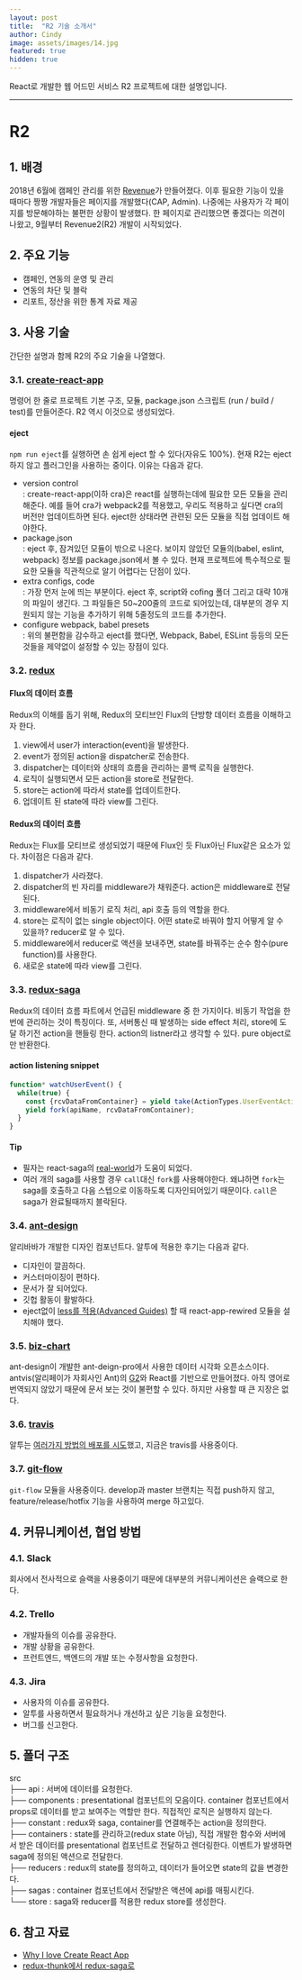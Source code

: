 ```yaml
---
layout: post
title:  "R2 기술 소개서"
author: Cindy
image: assets/images/14.jpg
featured: true
hidden: true
---
```


React로 개발한 웹 어드민 서비스 R2 프로젝트에 대한 설명입니다.

---
# R2
## 1. 배경
2018년 6월에 캠페인 관리를 위한 [Revenue](http://revenue.madup.com/)가 만들어졌다.
이후 필요한 기능이 있을 때마다 짱짱 개발자들은 페이지를 개발했다(CAP, Admin).
나중에는 사용자가 각 페이지를 방문해야하는 불편한 상황이 발생했다.
한 페이지로 관리했으면 좋겠다는 의견이 나왔고, 9월부터 Revenue2(R2) 개발이 시작되었다.

## 2. 주요 기능
- 캠페인, 연동의 운영 및 관리
- 연동의 차단 및 블락
- 리포트, 정산을 위한 통계 자료 제공

## 3. 사용 기술
간단한 설명과 함께 R2의 주요 기술을 나열했다.

### 3.1. [create-react-app](https://github.com/facebook/create-react-app)
명령어 한 줄로 프로젝트 기본 구조, 모듈, package.json 스크립트 (run / build / test)를 만들어준다. R2 역시 이것으로 생성되었다.

#### eject
`npm run eject`를 실행하면 손 쉽게 eject 할 수 있다(자유도 100%). 현재 R2는 eject하지 않고 플러그인을 사용하는 중이다. 이유는 다음과 같다.
- version control  
: create-react-app(이하 cra)은 react를 실행하는데에 필요한 모든 모듈을 관리해준다. 예를 들어 cra가 webpack2를 적용했고, 우리도 적용하고 싶다면 cra의 버전만 업데이트하면 된다. eject한 상태라면 관련된 모든 모듈을 직접 업데이트 해야한다.
- package.json  
: eject 후, 잠겨있던 모듈이 밖으로 나온다. 보이지 않았던 모듈의(babel, eslint, webpack) 정보를 package.json에서 볼 수 있다. 현재 프로젝트에 특수적으로 필요한 모듈을 직관적으로 알기 어렵다는 단점이 있다. 
- extra configs, code  
: 가장 먼저 눈에 띄는 부분이다. eject 후, script와 cofing 폴더 그리고 대략 10개의 파일이 생긴다. 그 파일들은 50~200줄의 코드로 되어있는데, 대부분의 경우 지원되지 않는 기능을 추가하기 위해 5줄정도의 코드를 추가한다.
- configure webpack, babel presets  
: 위의 불편함을 감수하고 eject를 했다면, Webpack, Babel, ESLint 등등의 모든 것들을 제약없이 설정할 수 있는 장점이 있다.

### 3.2. [redux](https://github.com/reduxjs/redux)
#### Flux의 데이터 흐름
Redux의 이해를 돕기 위해, Redux의 모티브인 Flux의 단방향 데이터 흐름을 이해하고자 한다. 
1. view에서 user가 interaction(event)을 발생한다.
2. event가 정의된 action을 dispatcher로 전송한다.
3. dispatcher는 데이터와 상태의 흐름을 관리하는 콜백 로직을 실행한다.
4. 로직이 실행되면서 모든 action을 store로 전달한다.
5. store는 action에 따라서 state를 업데이트한다.
6. 업데이트 된 state에 따라 view를 그린다.

#### Redux의 데이터 흐름
Redux는 Flux를 모티브로 생성되었기 때문에 Flux인 듯 Flux아닌 Flux같은 요소가 있다. 차이점은 다음과 같다.
1. dispatcher가 사라졌다.
2. dispatcher의 빈 자리를 middleware가 채워준다. action은 middleware로 전달된다.
3. middleware에서 비동기 로직 처리, api 호출 등의 역할을 한다.
4. store는 로직이 없는 single object이다. 어떤 state로 바꿔야 할지 어떻게 알 수 있을까? reducer로 알 수 있다.
5. middleware에서 reducer로 액션을 보내주면, state를 바꿔주는 순수 함수(pure function)를 사용한다.
6. 새로운 state에 따라 view를 그린다.

### 3.3. [redux-saga](https://github.com/redux-saga/redux-saga)
Redux의 데이터 흐름 파트에서 언급된 middleware 중 한 가지이다. 비동기 작업을 한 번에 관리하는 것이 특징이다. 또, 서버통신 때 발생하는 side effect 처리, store에 도달 하기전 action을 핸들링 한다. action의 listner라고 생각할 수 있다. pure object로만 반환한다.

#### action listening snippet
```javascript
function* watchUserEvent() {
  while(true) {
    const {rcvDataFromContainer} = yield take(ActionTypes.UserEventAction);
    yield fork(apiName, rcvDataFromContainer);
  }
}
```

#### Tip
- 필자는 react-saga의 [real-world](https://github.com/redux-saga/redux-saga/tree/master/examples/real-world)가 도움이 되었다.
- 여러 개의 saga를 사용할 경우 `call`대신 `fork`를 사용해야한다. 왜냐하면 `fork`는 saga를 호출하고 다음 스텝으로 이동하도록 디자인되어있기 때문이다. `call`은 saga가 완료될때까지 블락된다.

### 3.4. [ant-design](https://github.com/ant-design/ant-design)
알리바바가 개발한 디자인 컴포넌트다. 알투에 적용한 후기는 다음과 같다.
- 디자인이 깔끔하다.
- 커스터마이징이 편하다.
- 문서가 잘 되어있다.
- 깃헙 활동이 활발하다.
- eject없이 [less를 적용(Advanced Guides)](https://ant.design/docs/react/use-with-create-react-app#Customize-Theme) 할 때 react-app-rewired 모듈을 설치해야 했다.

### 3.5. [biz-chart](https://github.com/alibaba/BizCharts/blob/master/doc/api/chart.md)
ant-design이 개발한 ant-deign-pro에서 사용한 데이터 시각화 오픈소스이다. antvis(알리페이가 자회사인 Ant)의 [G2](https://github.com/antvis/g2)와 React를 기반으로 만들어졌다. 아직 영어로 번역되지 않았기 때문에 문서 보는 것이 불편할 수 있다. 하지만 사용할 때 큰 지장은 없다.

### 3.6. [travis](https://travis-ci.com/madup-inc/revenue-app)
알투는 [여러가지 방법의 배포를 시도](https://madup-inc.github.io/2018/05/02/travis1.html)했고, 지금은 travis를 사용중이다.

### 3.7. [git-flow](https://danielkummer.github.io/git-flow-cheatsheet/index.html)
`git-flow` 모듈을 사용중이다. develop과 master 브랜치는 직접 push하지 않고, feature/release/hotfix 기능을 사용하여 merge 하고있다.

## 4. 커뮤니케이션, 협업 방법
### 4.1. Slack
회사에서 전사적으로 슬랙을 사용중이기 때문에 대부분의 커뮤니케이션은 슬랙으로 한다.

### 4.2. Trello
- 개발자들의 이슈를 공유한다.
- 개발 상황을 공유한다.
- 프런트엔드, 백엔드의 개발 또는 수정사항을 요청한다.

### 4.3. Jira
- 사용자의 이슈를 공유한다.
- 알투를 사용하면서 필요하거나 개선하고 싶은 기능을 요청한다.
- 버그를 신고한다.

## 5. 폴더 구조
src  
├── api : 서버에 데이터를 요청한다.  
├── components : presentational 컴포넌트의 모음이다. container 컴포넌트에서 props로 데이터를 받고 보여주는 역할만 한다. 직접적인 로직은 실행하지 않는다.  
├── constant : redux와 saga, container를 연결해주는 action을 정의한다.  
├── containers : state를 관리하고(redux state 아님), 직접 개발한 함수와 서버에서 받은 데이터를 presentational 컴포넌트로 전달하고 렌더링한다. 이벤트가 발생하면 saga에 정의된 액션으로 전달한다.  
├── reducers : redux의 state를 정의하고, 데이터가 들어오면 state의 값을 변경한다.  
├── sagas : container 컴포넌트에서 전달받은 액션에 api를 매핑시킨다.  
└── store : saga와 reducer를 적용한 redux store를 생성한다.  

## 6. 참고 자료
- [Why I love Create React App](https://medium.com/@tuchk4/why-i-love-create-react-app-e63b1be689a3)  
- [redux-thunk에서 redux-saga로](https://orezytivarg.github.io/from-redux-thunk-to-sagas/)
